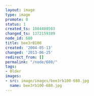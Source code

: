 ```yaml
---
layout: image
type: image
promote: 0
status: 1
created_ts: 1084408503
changed_ts: 1372159389
node_id: 680
title: bee3rB100
created: '2004-05-13'
changed: '2013-06-25'
redirect_from: []
permalink: "/node/680/"
tags:
- Older
images:
- src: image/images/bee3rb100-680.jpg
  name: bee3rb100-680.jpg
---
```


